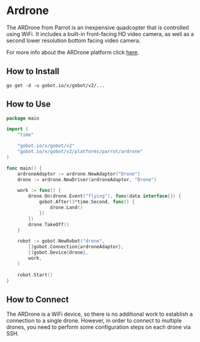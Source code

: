 # Ardrone

The ARDrone from Parrot is an inexpensive quadcopter that is controlled using WiFi. It includes a built-in front-facing HD video camera, as well as a second lower resolution bottom facing video camera.

For more info about the ARDrone platform click [here](http://ardrone2.parrot.com/).

## How to Install
```
go get -d -u gobot.io/x/gobot/v2/...
```

## How to Use
```go
package main

import (
	"time"

	"gobot.io/x/gobot/v2"
	"gobot.io/x/gobot/v2/platforms/parrot/ardrone"
)

func main() {
	ardroneAdaptor := ardrone.NewAdaptor("Drone")
	drone := ardrone.NewDriver(ardroneAdaptor, "Drone")

	work := func() {
		drone.On(drone.Event("flying"), func(data interface{}) {
			gobot.After(3*time.Second, func() {
				drone.Land()
			})
		})
		drone.TakeOff()
	}

	robot := gobot.NewRobot("drone",
		[]gobot.Connection{ardroneAdaptor},
		[]gobot.Device{drone},
		work,
	)

	robot.Start()
}
```

## How to Connect

The ARDrone is a WiFi device, so there is no additional work to establish a connection to a single drone. However, in order to connect to multiple drones, you need to perform some configuration steps on each drone via SSH.
